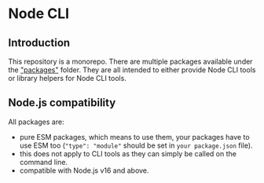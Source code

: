 # Node CLI

## Introduction

This repository is a monorepo. There are multiple packages available under the ["packages"](https://github.com/aversini/node-cli/tree/main/packages) folder. They are all intended to either provide Node CLI tools or library helpers for Node CLI tools.

## Node.js compatibility

All packages are:

- pure ESM packages, which means to use them, your packages have to use ESM too (`"type": "module"` should be set in `your package.json` file).
- this does not apply to CLI tools as they can simply be called on the command line.
- compatible with Node.js v16 and above.
